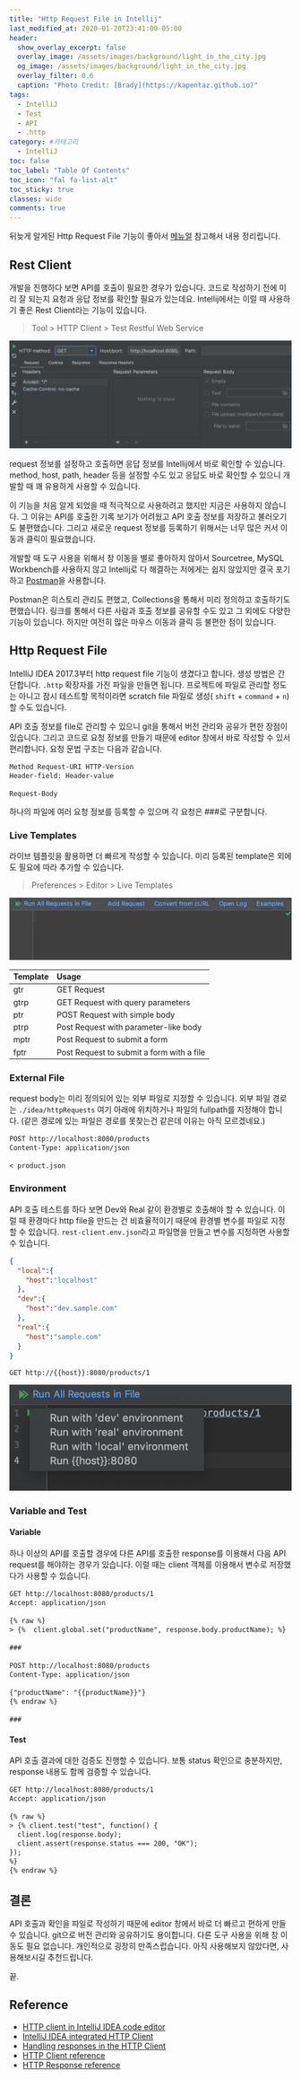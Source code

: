 ```yaml
---
title: "Http Request File in Intellij"
last_modified_at: 2020-01-20T23:41:00-05:00
header:
  show_overlay_excerpt: false
  overlay_image: /assets/images/background/light_in_the_city.jpg
  og_image: /assets/images/background/light_in_the_city.jpg
  overlay_filter: 0.6
  caption: "Photo Credit: [Brady](https://kapentaz.github.io)"
tags:
  - IntelliJ
  - Test
  - API
  - .http
category: #카테고리
  - IntelliJ
toc: false
toc_label: "Table Of Contents"
toc_icon: "fal fa-list-alt"
toc_sticky: true
classes: wide
comments: true
---
```



뒤늦게 알게된 Http Request File 기능이 좋아서 [메뉴얼](https://www.jetbrains.com/help/idea/http-client-in-product-code-editor.html) 참고해서 내용 정리립니다.

## Rest Client

개발을 진행하다 보면 API를 호출이 필요한 경우가 있습니다. 코드로 작성하기 전에 미리 잘 되는지 요청과 응답 정보를 확인할 필요가 있는데요. Intellij에서는 이럴 때 사용하기 좋은 Rest Client라는 기능이 있습니다.

> Tool > HTTP Client > Test Restful Web Service

![Rest Client](https://raw.githubusercontent.com/kapentaz/kapentaz.github.io/master/assets/images/post/2020/http_client.png)

request 정보를 설정하고 호출하면 응답 정보를 Intellij에서 바로 확인할 수 있습니다. method, host, path, header 등을 설정할 수도 있고 응답도 바로 확인할 수 있으니 개발할 때 꽤 유용하게 사용할 수 있습니다.

이 기능을 처음 알게 되었을 때 적극적으로 사용하려고 했지만 지금은 사용하지 않습니다. 그 이유는 API를 호출한 기록 보기가 어려웠고 API 호출 정보를 저장하고 불러오기도 불편했습니다. 그리고 새로운 request 정보를 등록하기 위해서는 너무 많은 커서 이동과 클릭이 필요했습니다.

개발할 때 도구 사용을 위해서 창 이동을 별로 좋아하지 않아서 Sourcetree, MySQL Workbench를 사용하지 않고 Intellij로 다 해결하는 저에게는 쉽지 않았지만 결국 포기하고 [Postman](https://www.getpostman.com/)을 사용합니다.

Postman은 히스토리 관리도 편했고, Collections을 통해서 미리 정의하고 호출하기도 편했습니다. 링크를 통해서 다른 사람과 호출 정보를 공유할 수도 있고 그 외에도 다양한 기능이 있습니다. 하지만 여전히 많은 마우스 이동과 클릭 등 불편한 점이 있습니다.

## Http Request File

IntelliJ IDEA 2017.3부터 http request file 기능이 생겼다고 합니다. 생성 방법은 간단합니다.  `.http` 확장자를 가진 파일을 만들면 됩니다. 프로젝트에 파일로 관리할 정도는 아니고 잠시 테스트할 목적이라면 scratch file 파일로 생성( `shift` + `command` + `n`)할 수도 있습니다.

API 호출 정보를 file로 관리할 수 있으니 git을 통해서 버전 관리와 공유가 편한 장점이 있습니다. 그리고 코드로 요청 정보를 만들기 때문에 editor 창에서 바로 작성할 수 있서 편리합니다. 요청 문법 구조는 다음과 같습니다.

```
Method Request-URI HTTP-Version
Header-field: Header-value

Request-Body
```

하나의 파일에 여러 요청 정보를 등록할 수 있으며 각 요청은 ###로 구분합니다.

### Live Templates

라이브 템플릿을 활용하면 더 빠르게 작성할 수 있습니다. 미리 등록된 template은 외에도 필요에 따라 추가할 수 있습니다.

> Preferences > Editor > Live Templates

![live template](https://raw.githubusercontent.com/kapentaz/kapentaz.github.io/master/assets/images/post/2020/http_request_file_live_template.gif)

| Template | Usage                                     |
| :------- | :---------------------------------------- |
| gtr      | GET Request                               |
| gtrp     | GET Request with query parameters         |
| ptr      | POST Request with simple body             |
| ptrp     | Post Request with parameter-like body     |
| mptr     | Post Request to submit a form             |
| fptr     | Post Request to submit a form with a file |

### External File

request body는 미리 정의되어 있는 외부 파일로 지정할 수 있습니다. 외부 파일 경로는 `./idea/httpRequests` 여기 아래에 위치하거나 파일의 fullpath를 지정해야 합니다. (같은 경로에 있는 파일은 경로를 못찾는건 같은데 이유는 아직 모르겠네요.)

```http
POST http://localhost:8080/products
Content-Type: application/json

< product.json
```

### Environment

API 호출 테스트를 하다 보면 Dev와 Real 같이 환경별로 호출해야 할 수 있습니다. 이럴 때 환경마다 http file을 만드는 건 비효율적이기 때문에 환경별 변수를 파일로 지정할 수 있습니다. `rest-client.env.json`라고 파일명을 만들고 변수를 지정하면 사용할 수 있습니다.

```json
{
  "local":{
    "host":"localhost"
  },
  "dev":{
    "host":"dev.sample.com"
  },
  "real":{
    "host":"sample.com"
  }
}
```

```http
GET http://{{host}}:8080/products/1
```

![http request file env](https://raw.githubusercontent.com/kapentaz/kapentaz.github.io/master/assets/images/post/2020/http_request_file_env.png)

### Variable and Test

#### Variable

하나 이상의 API를 호출할 경우에 다른 API를 호출한 response를 이용해서 다음 API request를 해야하는 경우가 있습니다. 이럴 때는 client 객체를 이용해서 변수로 저장했다가 사용할 수 있습니다.
```http
GET http://localhost:8080/products/1
Accept: application/json

{% raw %}
> {%  client.global.set("productName", response.body.productName); %}

###

POST http://localhost:8080/products
Content-Type: application/json

{"productName": "{{productName}}"}
{% endraw %}

###
```

#### Test
API  호출 결과에 대한  검증도 진행할 수 있습니다.  보통 status 확인으로 충분하지만, response 내용도 함께 검증할 수 있습니다.

```http
GET http://localhost:8080/products/1
Accept: application/json

{% raw %}
> {% client.test("test", function() {
  client.log(response.body);
  client.assert(response.status === 200, "OK");
});
%}
{% endraw %}
```

## 결론
API 호출과 확인을 파일로 작성하기 때문에 editor 창에서 바로 더 빠르고 편하게 만들 수 있습니다. git으로 버전 관리와 공유하기도 용이합니다. 다른 도구 사용을 위해 창 이동도 필요 없습니다. 개인적으로 굉장히 만족스럽습니다. 아직 사용해보지 않았다면, 사용해보시길 추천드립니다.

끝.

## Reference

- [HTTP client in IntelliJ IDEA code editor](https://www.jetbrains.com/help/idea/http-client-in-product-code-editor.html)
- [IntelliJ IDEA integrated HTTP Client](https://www.vojtechruzicka.com/intellij-idea-tips-tricks-testing-restful-web-services/)
- [Handling responses in the HTTP Client](https://blog.jetbrains.com/phpstorm/2018/04/handling-reponses-in-the-http-client/)
- [HTTP Client reference](https://www.jetbrains.com/help/idea/http-client-reference.html)
- [HTTP Response reference](https://www.jetbrains.com/help/idea/http-response-reference.html)
